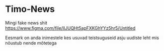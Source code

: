 # Timo-News
Mingi fake news shit
https://www.figma.com/file/lIJUQHt5apFXKGhYYz5hr5/Untitled


Eesmark on anda inimestele kes usuvad teistsuguseid asju uudiste leht mis nõustub nende mõtetega
